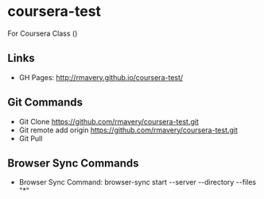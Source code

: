 # coursera-test
For Coursera Class () 

## Links ## 
* GH Pages: http://rmavery.github.io/coursera-test/
 
## Git Commands ##
* Git Clone https://github.com/rmavery/coursera-test.git
* Git remote add origin https://github.com/rmavery/coursera-test.git
* Git Pull

## Browser Sync Commands ##
* Browser Sync Command: browser-sync start --server --directory --files "*"

